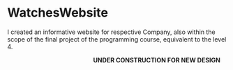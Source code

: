 # WatchesWebsite

I created an informative website for respective Company, also within the scope of the final project of the programming course, equivalent to the level 4.


&nbsp;&nbsp;&nbsp;&nbsp;&nbsp;&nbsp;&nbsp;&nbsp;&nbsp;&nbsp;&nbsp;&nbsp;&nbsp;&nbsp;&nbsp;&nbsp;&nbsp;&nbsp;&nbsp;&nbsp;&nbsp;&nbsp;&nbsp;&nbsp;&nbsp;&nbsp;&nbsp;&nbsp;&nbsp;&nbsp;&nbsp;&nbsp;&nbsp;&nbsp;&nbsp;&nbsp;&nbsp;&nbsp;&nbsp;&nbsp;&nbsp;&nbsp;&nbsp;&nbsp;&nbsp;&nbsp;&nbsp;&nbsp;&nbsp;&nbsp;<b>UNDER CONSTRUCTION FOR NEW DESIGN</b>

